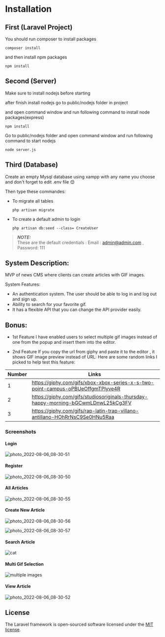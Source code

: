 # Installation
## First (Laravel Project)

You should run composer to install packages

```languageName
composer install
```

and then install npm packages

```languageName
npm install
```


## Second (Server)

Make sure to install nodejs before starting

after finish install nodejs go to public/nodejs folder in project

and open command window and run following command to install node packages(express)

```languageName
npm install
```
Go to public/nodejs folder and open command window and run following command to start nodejs 

```
node server.js
```


## Third (Database)

Create an empty Mysql database using xampp with any name you choose and don't forget to edit .env file  :blush:

Then type these commandes:

-   To migrate all tables

    ```
    php artisan migrate
    ```
    

-   To create a default admin to login

    ```
    php artisan db:seed --class= CreateUser
    ```
    
> **_NOTE:_**  
    These are the default credentials :
    Email : admin@admin.com , Password: 111

## System Description:

MVP of  news CMS where clients can create articles with GIF images.

System Features:

-   An authentication system. The user should be able to log in and
    log out and sign up.
-   Ability to search for your favorite gif.
-   It has a flexible API that you can change the API provider easily.


## Bonus:

-   1st Feature
    I have enabled users to select multiple gif images instead of one from the popup and insert them into the editor.

-   2nd Feature
    If you copy the url from giphy and paste it to the editor , it shows GIF image preview instead of URL:
    Here are some random links I picked to help test this feature:

Number    | Links | 
--- | --- | 
1 | https://giphy.com/gifs/xbox-xbox-series-x-s-two-point-campus-oPBUeOffgmTPlyve4R | 
2 | https://giphy.com/gifs/studiosoriginals-thursday-happy-morning-bGCwmLDnwL25kCg3FV| 
3 | https://giphy.com/gifs/rap-latin-trap-villano-antillano-HOhRrNsC9Se0HNu5Raa| 





### Screenshots

#### Login
![photo_2022-08-06_08-30-51](https://user-images.githubusercontent.com/9104379/183236234-fb2c6495-993f-48ac-a558-6bf77b6a1edb.jpg)

#### Register
![photo_2022-08-06_08-30-50](https://user-images.githubusercontent.com/9104379/183235863-a1b7efe7-6d96-40ab-9e74-4c49b222ec84.jpg)

#### All Articles
![photo_2022-08-06_08-30-55](https://user-images.githubusercontent.com/9104379/183236282-57231707-fa90-41e4-b877-716bf1f12f52.jpg)

#### Create New Article
![photo_2022-08-06_08-30-56](https://user-images.githubusercontent.com/9104379/183236271-eb2e7240-5503-4466-8647-2842626c0534.jpg)

![photo_2022-08-06_08-30-57](https://user-images.githubusercontent.com/9104379/183236259-de009811-213b-42da-bad1-921b711f54be.jpg)

#### Search Article
![cat](https://user-images.githubusercontent.com/9104379/183282089-c3bcb25a-8a36-4eaa-b71d-fedf69116db1.png)

#### Multi Gif Selection
![multiple images](https://user-images.githubusercontent.com/9104379/183282063-7d68bb4c-1e37-4401-8f17-7ae59624c37e.png)

#### View Article
![photo_2022-08-06_08-30-52](https://user-images.githubusercontent.com/9104379/183236343-f99c4ae3-2f2f-4780-9179-ef4e380f88d4.jpg)


## License

The Laravel framework is open-sourced software licensed under the [MIT license](https://opensource.org/licenses/MIT).
